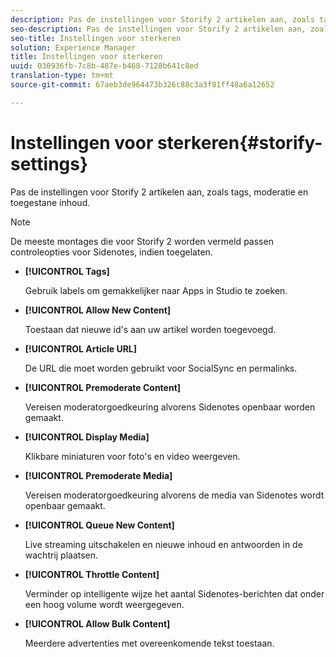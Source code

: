 ```yaml
---
description: Pas de instellingen voor Storify 2 artikelen aan, zoals tags, moderatie en toegestane inhoud.
seo-description: Pas de instellingen voor Storify 2 artikelen aan, zoals tags, moderatie en toegestane inhoud.
seo-title: Instellingen voor sterkeren
solution: Experience Manager
title: Instellingen voor sterkeren
uuid: 030936fb-7c8b-487e-b468-7128b641c8ed
translation-type: tm+mt
source-git-commit: 67aeb3de964473b326c88c3a3f81ff48a6a12652

---
```



# Instellingen voor sterkeren{#storify-settings}

Pas de instellingen voor Storify 2 artikelen aan, zoals tags, moderatie en toegestane inhoud.

>[!NOTE]
>
>De meeste montages die voor Storify 2 worden vermeld passen controleopties voor Sidenotes, indien toegelaten.

* **[!UICONTROL Tags]**

   Gebruik labels om gemakkelijker naar Apps in Studio te zoeken.

* **[!UICONTROL Allow New Content]**

   Toestaan dat nieuwe id&#39;s aan uw artikel worden toegevoegd.

* **[!UICONTROL Article URL]**

   De URL die moet worden gebruikt voor SocialSync en permalinks.

* **[!UICONTROL Premoderate Content]**

   Vereisen moderatorgoedkeuring alvorens Sidenotes openbaar worden gemaakt.

* **[!UICONTROL Display Media]**

   Klikbare miniaturen voor foto&#39;s en video weergeven.

* **[!UICONTROL Premoderate Media]**

   Vereisen moderatorgoedkeuring alvorens de media van Sidenotes wordt openbaar gemaakt.

* **[!UICONTROL Queue New Content]**

   Live streaming uitschakelen en nieuwe inhoud en antwoorden in de wachtrij plaatsen.

* **[!UICONTROL Throttle Content]**

   Verminder op intelligente wijze het aantal Sidenotes-berichten dat onder een hoog volume wordt weergegeven.

* **[!UICONTROL Allow Bulk Content]**

   Meerdere advertenties met overeenkomende tekst toestaan.

